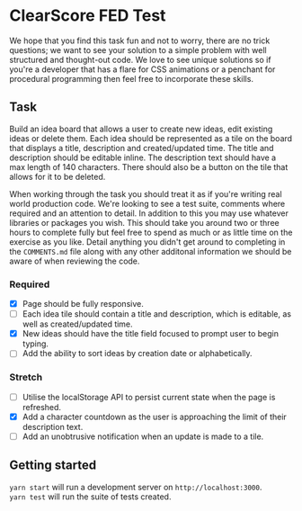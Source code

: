 # ClearScore FED Test
We hope that you find this task fun and not to worry, there are no trick questions; we want to see your solution to a simple problem with well structured and thought-out code. We love to see unique solutions so if you're a developer that has a flare for CSS animations or a penchant for procedural programming then feel free to incorporate these skills.

## Task
Build an idea board that allows a user to create new ideas, edit existing ideas or delete them. Each idea should be represented as a tile on the board that displays a title, description and created/updated time. The title and description should be editable inline. The description text should have a max length of 140 characters. There should also be a button on the tile that allows for it to be deleted.

When working through the task you should treat it as if you're writing real world production code. We're looking to see a test suite, comments where required and an attention to detail. In addition to this you may use whatever libraries or packages you wish. This should take you around two or three hours to complete fully but feel free to spend as much or as little time on the exercise as you like. Detail anything you didn't get around to completing in the `COMMENTS.md` file along with any other additonal information we should be aware of when reviewing the code.

### Required
- [x] Page should be fully responsive.
- [ ] Each idea tile should contain a title and description, which is editable, as well as created/updated time.
- [x] New ideas should have the title field focused to prompt user to begin typing.
- [ ] Add the ability to sort ideas by creation date or alphabetically.

### Stretch
- [ ] Utilise the localStorage API to persist current state when the page is refreshed.
- [x] Add a character countdown as the user is approaching the limit of their description text.
- [ ] Add an unobtrusive notification when an update is made to a tile.

## Getting started
`yarn start` will run a development server on `http://localhost:3000`.  
`yarn test` will run the suite of tests created.